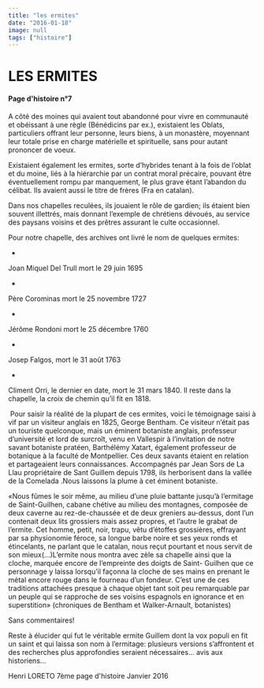```yaml
---
title: "les ermites"
date: "2016-01-18"
image: null
tags: ["histoire"]
---
```


# LES ERMITES

#### Page d'histoire n°7

A côté des moines qui avaient tout abandonné pour vivre en communauté et obéissant à une règle (Bénédicins par ex.), existaient les Oblats, particuliers offrant leur personne, leurs biens, à un monastère, moyennant leur totale prise en charge matérielle et spirituelle, sans pour autant prononcer de voeux.

Existaient également les ermites, sorte d’hybrides tenant à la fois de l’oblat et du moine, liés à la hiérarchie par un contrat moral précaire, pouvant être éventuellement rompu par manquement, le plus grave étant l’abandon du célibat. Ils avaient aussi le titre de frères (Fra en catalan).

Dans nos chapelles reculées, ils jouaient le rôle de gardien; ils étaient bien souvent illettrés, mais donnant l’exemple de chrétiens dévoués, au service des paysans voisins et des prêtres assurant le culte occasionnel.

Pour notre chapelle, des archives ont livré le nom de quelques ermites:

-

Joan Miquel Del Trull mort le 29 juin 1695

-

Père Corominas mort le 25 novembre 1727

-

Jérôme Rondoni mort le 25 décembre 1760

-

Josep Falgos, mort le 31 août 1763

-

Climent Orri, le dernier en date, mort le 31 mars 1840. Il reste dans la chapelle, la croix de chemin qu’il fit en 1818.

​
Pour saisir la réalité de la plupart de ces ermites, voici le témoignage saisi à vif par un visiteur anglais en 1825, George Bentham. Ce visiteur n’était pas un touriste quelconque, mais un éminent botaniste anglais, professeur d’université et lord de surcroît, venu en Vallespir à l’invitation de notre savant botaniste pratéen, Barthélémy Xatart, également professeur de botanique à la faculté de Montpellier. Ces deux savants étaient en relation et partageaient leurs connaissances. Accompagnés par Jean Sors de La Llau propriétaire de Sant Guillem depuis 1798, ils herborisent dans la vallée de la Comelada .Nous laissons la plume à cet éminent botaniste.

«Nous fûmes le soir même, au milieu d’une pluie battante jusqu’à l’ermitage de Saint-Guilhen, cabane chétive au milieu des montagnes, composée de deux caverne au rez-de-chaussée et de deux greniers au-dessus, dont l’un contenait deux lits grossiers mais assez propres, et l’autre le grabat de l’ermite. Cet homme, petit, noir, trapu, vêtu d’étoffes grossières, effrayant par sa physionomie féroce, sa longue barbe noire et ses yeux ronds et étincelants, ne parlant que le catalan, nous reçut pourtant et nous servit de son mieux(…)L’ermite nous montra avec zèle sa chapelle ainsi que la cloche, marquée encore de l’empreinte des doigts de Saint- Guilhen que ce personnage y laissa lorsqu’il façonna la cloche de ses mains en prenant le métal encore rouge dans le fourneau d’un fondeur. C’est une de ces traditions attachées presque à chaque objet tant soit peu remarquable par un peuple qui se rapproche de ses voisins espagnols en ignorance et en superstition» (chroniques de Bentham et Walker-Arnault, botanistes)

Sans commentaires!

Reste à élucider qui fut le véritable ermite Guillem dont la vox populi en fit un saint et qui laissa son nom à l’ermitage: plusieurs versions s’affrontent et des recherches plus approfondies seraient nécessaires… avis aux historiens…

Henri LORETO
7ème page d'histoire
Janvier 2016
